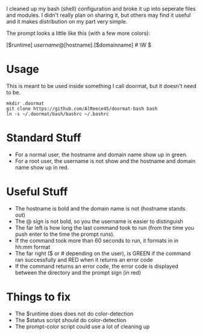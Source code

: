 
I cleaned up my bash (shell) configuration and broke it up into seperate files and modules. I didn't really plan on sharing it, but others may find it useful and it makes distribution on my part very simple.

The prompt looks a little like this (with a few more colors):

[$runtime] $username@[$hostname].[$domainname] # \W $

Usage
=====
This is meant to be used inside something I call doormat, but it doesn't need to be. 

	mkdir .doormat
	git clone https://github.com/AlReece45/doormat-bash bash
	ln -s ~/.doormat/bash/bashrc ~/.bashrc

Standard Stuff
==============
* For a normal user, the hostname and domain name show up in green.
* For a root user, the username is not show and the hostname and domain name show up in red.

Useful Stuff
============
* The hostname is bold and the domain name is not (hostname stands out)
* The @ sign is not bold, so you the username is easier to distinguish
* The far left is how long the last command took to run (from the time you push enter to the time the prompt runs).
* If the command took more than 60 seconds to run, it formats in in hh:mm format
* The far right ($ or # depending on the user), is GREEN if the command ran successfully and RED when it returns an error code
* If the command returns an error code, the error code is displayed between the directory and the prompt sign (in red)

Things to fix
=============
* The $runtime does does not do color-detection
* The $status script should do color-detection
* The prompt-color script could use a lot of cleaning up
